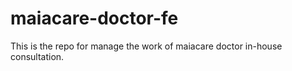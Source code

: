 # maiacare-doctor-fe
This is the repo for manage the work of maiacare doctor in-house consultation.
   

   
   